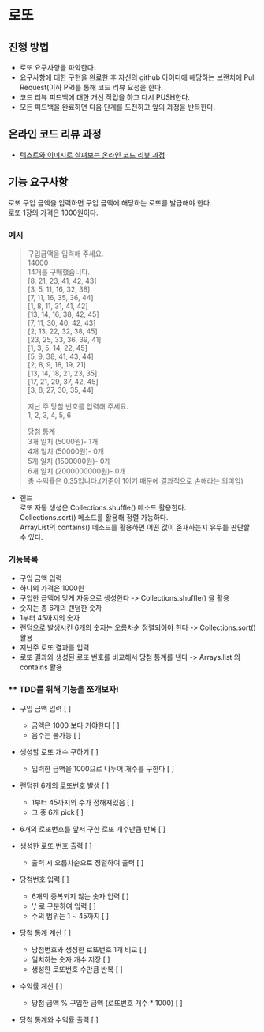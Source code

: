 # 로또
## 진행 방법
* 로또 요구사항을 파악한다.
* 요구사항에 대한 구현을 완료한 후 자신의 github 아이디에 해당하는 브랜치에 Pull Request(이하 PR)를 통해 코드 리뷰 요청을 한다.
* 코드 리뷰 피드백에 대한 개선 작업을 하고 다시 PUSH한다.
* 모든 피드백을 완료하면 다음 단계를 도전하고 앞의 과정을 반복한다.

## 온라인 코드 리뷰 과정
* [텍스트와 이미지로 살펴보는 온라인 코드 리뷰 과정](https://github.com/next-step/nextstep-docs/tree/master/codereview)


## 기능 요구사항
로또 구입 금액을 입력하면 구입 금액에 해당하는 로또를 발급해야 한다.  
로또 1장의 가격은 1000원이다.  

### 예시
> 구입금액을 입력해 주세요.  
14000  
14개를 구매했습니다.  
[8, 21, 23, 41, 42, 43]  
[3, 5, 11, 16, 32, 38]  
[7, 11, 16, 35, 36, 44]  
[1, 8, 11, 31, 41, 42]  
[13, 14, 16, 38, 42, 45]  
[7, 11, 30, 40, 42, 43]  
[2, 13, 22, 32, 38, 45]  
[23, 25, 33, 36, 39, 41]  
[1, 3, 5, 14, 22, 45]  
[5, 9, 38, 41, 43, 44]  
[2, 8, 9, 18, 19, 21]  
[13, 14, 18, 21, 23, 35]  
[17, 21, 29, 37, 42, 45]  
[3, 8, 27, 30, 35, 44]  
> 
> 지난 주 당첨 번호를 입력해 주세요.  
1, 2, 3, 4, 5, 6
> 
> 당첨 통계  
> 3개 일치 (5000원)- 1개  
4개 일치 (50000원)- 0개  
5개 일치 (1500000원)- 0개  
6개 일치 (2000000000원)- 0개  
총 수익률은 0.35입니다.(기준이 1이기 때문에 결과적으로 손해라는 의미임)  

* 힌트  
로또 자동 생성은 Collections.shuffle() 메소드 활용한다.  
Collections.sort() 메소드를 활용해 정렬 가능하다.  
ArrayList의 contains() 메소드를 활용하면 어떤 값이 존재하는지 유무를 판단할 수 있다.
  
### 기능목록
* 구입 금액 입력  
* 하나의 가격은 1000원  
* 구입한 금액에 맞게 자동으로 생성한다 -> Collections.shuffle() 을 활용
* 숫자는 총 6개의 랜덤한 숫자
* 1부터 45까지의 숫자
* 랜덤으로 발생시킨 6개의 숫자는 오름차순 정렬되어야 한다 -> Collections.sort() 활용
* 지난주 로또 결과를 입력
* 로또 결과와 생성된 로또 번호를 비교해서 당첨 통계를 낸다 -> Arrays.list 의 contains 활용

### ** TDD를 위해 기능을 쪼개보자!
* 구입 금액 입력 [ ]
    * 금액은 1000 보다 커야한다 [ ]
    * 음수는 불가능 [ ]

* 생성할 로또 개수 구하기 [ ]
    * 입력한 금액을 1000으로 나누어 개수를 구한다 [ ]

* 랜덤한 6개의 로또번호 발생 [ ]
    * 1부터 45까지의 수가 정해져있음 [ ]
    * 그 중 6개 pick [ ]
    
* 6개의 로또번호를 앞서 구한 로또 개수만큼 반복 [ ]

* 생성한 로또 번호 출력 [ ]
    * 출력 시 오름차순으로 정렬하여 출력 [ ]
    
* 당첨번호 입력 [ ]
    * 6개의 중복되지 않는 숫자 입력 [ ]
    * ',' 로 구분하여 입력 [ ]
    * 수의 범위는 1 ~ 45까지 [ ]
    
* 당첨 통계 계산 [ ]
    * 당첨번호와 생성한 로또번호 1개 비교 [ ]
    * 일치하는 숫자 개수 저장 [ ]
    * 생성한 로또번호 수만큼 반복 [ ]
    
* 수익률 계산 [ ]
    * 당첨 금액 % 구입한 금액 (로또번호 개수 * 1000) [ ]
    
* 당첨 통계와 수익률 출력 [ ]





